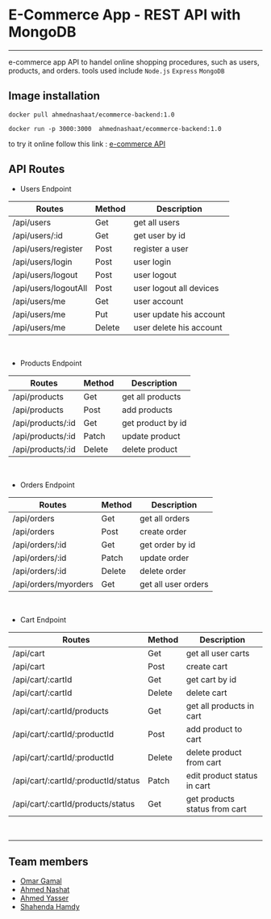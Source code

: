 # E-Commerce App - REST API with MongoDB
---

e-commerce app API to handel online shopping procedures, such as users, products, and orders.
tools used include `Node.js` `Express` `MongoDB` 


## Image installation


```
docker pull ahmednashaat/ecommerce-backend:1.0

docker run -p 3000:3000  ahmednashaat/ecommerce-backend:1.0
```

to try it online follow this link : [e-commerce API](https://ecommerce-backend-testproject.herokuapp.com)


## API Routes

- Users Endpoint

| Routes               	| Method 	| Description             	|
|----------------------	|--------	|-------------------------	|
| /api/users           	| Get    	| get all users           	|
| /api/users/:id       	| Get    	| get user by id          	|
| /api/users/register  	| Post   	| register a user         	|
| /api/users/login     	| Post   	| user login              	|
| /api/users/logout    	| Post   	| user logout             	|
| /api/users/logoutAll 	| Post   	| user logout all devices 	|
| /api/users/me        	| Get    	| user account            	|
| /api/users/me        	| Put    	| user update his account 	|
| /api/users/me        	| Delete 	| user delete his account 	|
<br>

- Products Endpoint

| Routes           	| Method 	| Description       	|
|------------------	|--------	|-------------------	|
| /api/products     	| Get    	| get all products  	|
| /api/products     	| Post   	| add products      	|
| /api/products/:id 	| Get    	| get product by id 	|
| /api/products/:id 	| Patch  	| update product    	|
| /api/products/:id 	| Delete 	| delete product    	|
<br>

- Orders Endpoint

| Routes               	| Method 	| Description         	|
|----------------------	|--------	|---------------------	|
| /api/orders          	| Get    	| get all orders      	|
| /api/orders          	| Post   	| create order        	|
| /api/orders/:id      	| Get    	| get order by id     	|
| /api/orders/:id      	| Patch  	| update order        	|
| /api/orders/:id      	| Delete 	| delete order        	|
| /api/orders/myorders 	| Get    	| get all user orders 	|
<br>

- Cart Endpoint

| Routes                              	| Method 	| Description                   	|
|-------------------------------------	|--------	|-------------------------------	|
| /api/cart                           	| Get    	| get all user carts            	|
| /api/cart                           	| Post   	| create cart                   	|
| /api/cart/:cartId                   	| Get    	| get cart by id                	|
| /api/cart/:cartId                   	| Delete 	| delete cart                   	|
| /api/cart/:cartId/products          	| Get    	| get all products in cart      	|
| /api/cart/:cartId/:productId        	| Post   	| add product to cart           	|
| /api/cart/:cartId/:productId        	| Delete 	| delete product from cart      	|
| /api/cart/:cartId/:productId/status 	| Patch  	| edit product status in cart   	|
| /api/cart/:cartId/products/status   	| Get    	| get products status from cart 	|

<br>

---
## Team members
- [Omar Gamal](https://github.com/O-Gamal)
- [Ahmed Nashat](https://github.com/AhmadNashaat0)
- [Ahmed Yasser](https://github.com/ahmadyasser01)
- [Shahenda Hamdy](https://github.com/shahendahamdy)
